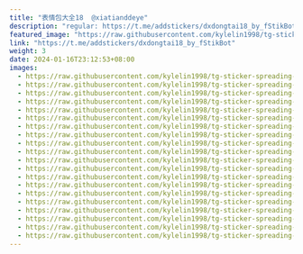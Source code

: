 ```yaml
---
title: "表情包大全18  @xiatianddeye"
description: "regular: https://t.me/addstickers/dxdongtai18_by_fStikBot"
featured_image: "https://raw.githubusercontent.com/kylelin1998/tg-sticker-spreading-worldwide-images/main/img/4829a9a0-6993-4213-921f-99323e3c53a5.jpg"
link: "https://t.me/addstickers/dxdongtai18_by_fStikBot"
weight: 3
date: 2024-01-16T23:12:53+08:00
images:
  - https://raw.githubusercontent.com/kylelin1998/tg-sticker-spreading-worldwide-images/main/img/4829a9a0-6993-4213-921f-99323e3c53a5.jpg
  - https://raw.githubusercontent.com/kylelin1998/tg-sticker-spreading-worldwide-images/main/img/251e7dac-90c0-47a0-98c5-b9249633444c.jpg
  - https://raw.githubusercontent.com/kylelin1998/tg-sticker-spreading-worldwide-images/main/img/d5fa46ec-f86a-4ff8-a525-a460e1489e21.jpg
  - https://raw.githubusercontent.com/kylelin1998/tg-sticker-spreading-worldwide-images/main/img/54297954-a22b-48d8-801d-9c7769497e5b.jpg
  - https://raw.githubusercontent.com/kylelin1998/tg-sticker-spreading-worldwide-images/main/img/2efa8f21-c428-47ae-8a7d-25c05583bbf5.jpg
  - https://raw.githubusercontent.com/kylelin1998/tg-sticker-spreading-worldwide-images/main/img/32f6edd2-74d6-4b4c-aab4-d077cf4d704b.jpg
  - https://raw.githubusercontent.com/kylelin1998/tg-sticker-spreading-worldwide-images/main/img/ad8f64f6-04cd-4db6-8c40-c955fa8b7570.jpg
  - https://raw.githubusercontent.com/kylelin1998/tg-sticker-spreading-worldwide-images/main/img/47afa219-894c-4eb1-a4eb-b4ca14f32ab4.jpg
  - https://raw.githubusercontent.com/kylelin1998/tg-sticker-spreading-worldwide-images/main/img/ef1254e6-141a-45ba-9122-e378ea3e63cd.jpg
  - https://raw.githubusercontent.com/kylelin1998/tg-sticker-spreading-worldwide-images/main/img/b133ae10-f449-4d6d-8e7f-3ea34d124662.jpg
  - https://raw.githubusercontent.com/kylelin1998/tg-sticker-spreading-worldwide-images/main/img/39782b4a-2d29-48a3-bdfc-36a53aaddb00.jpg
  - https://raw.githubusercontent.com/kylelin1998/tg-sticker-spreading-worldwide-images/main/img/958ccde5-fe9f-4dc0-afb1-cff0915d5daf.jpg
  - https://raw.githubusercontent.com/kylelin1998/tg-sticker-spreading-worldwide-images/main/img/d655e46e-ca13-45eb-91ea-51f3ca299738.jpg
  - https://raw.githubusercontent.com/kylelin1998/tg-sticker-spreading-worldwide-images/main/img/bbbcacbf-974f-49d2-90c4-fa76744fecca.jpg
  - https://raw.githubusercontent.com/kylelin1998/tg-sticker-spreading-worldwide-images/main/img/05303c37-09e3-4bb8-a91f-cdf59121b7d7.jpg
  - https://raw.githubusercontent.com/kylelin1998/tg-sticker-spreading-worldwide-images/main/img/1bc06e75-dd51-4d8f-b2ce-3fe425e058bd.jpg
  - https://raw.githubusercontent.com/kylelin1998/tg-sticker-spreading-worldwide-images/main/img/e9b25ea6-614c-423f-89d5-55f3462c6226.jpg
  - https://raw.githubusercontent.com/kylelin1998/tg-sticker-spreading-worldwide-images/main/img/e1186f69-33c0-4995-ae7f-00d1d015b0d6.jpg
  - https://raw.githubusercontent.com/kylelin1998/tg-sticker-spreading-worldwide-images/main/img/12fdf2f3-2166-4252-8202-18813477a7c9.jpg
  - https://raw.githubusercontent.com/kylelin1998/tg-sticker-spreading-worldwide-images/main/img/cf16e500-4428-4642-84c8-7e3c27755d6b.jpg
---
```

